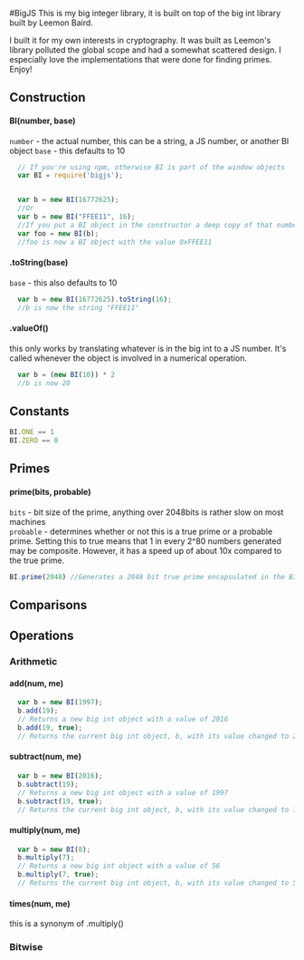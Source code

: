 #BigJS
This is my big integer library, it is built on top of the big int library built by Leemon Baird.

I built it for my own interests in cryptography. It was built as Leemon's library polluted the global scope and had a somewhat scattered design. I especially love the implementations that were done for finding primes. Enjoy!
## Construction
#### BI(number, base)
`number` - the actual number, this can be a string, a JS number, or another BI object
`base` - this defaults to 10
```javascript
  // If you're using npm, otherwise BI is part of the window objects
  var BI = require('bigjs');


  var b = new BI(16772625);
  //Or
  var b = new BI("FFEE11", 16);
  //If you put a BI object in the constructor a deep copy of that number is made
  var foo = new BI(b);
  //foo is now a BI object with the value 0xFFEE11
```
#### .toString(base)
`base` - this also defaults to 10
```javascript
  var b = new BI(16772625).toString(16);
  //b is now the string "FFEE11"
```
#### .valueOf()
this only works by translating whatever is in the big int to a JS number. It's called whenever the object is involved in a numerical operation.
```javascript
  var b = (new BI(10)) * 2
  //b is now 20
```

## Constants
```javascript
BI.ONE == 1
BI.ZERO == 0
```
## Primes
#### prime(bits, probable)
`bits` - bit size of the prime, anything over 2048bits is rather slow on most machines  
`probable` - determines whether or not this is a true prime or a probable prime. Setting this to true means that 1 in every 2^80 numbers generated may be composite. However, it has a speed up of about 10x compared to the true prime.
```javascript
BI.prime(2048) //Generates a 2048 bit true prime encapsulated in the BI object
```
## Comparisons
## Operations
### Arithmetic
#### add(num, me)
```javascript
  var b = new BI(1997);
  b.add(19);
  // Returns a new big int object with a value of 2016
  b.add(19, true);
  // Returns the current big int object, b, with its value changed to 2016
```
#### subtract(num, me)
```javascript
  var b = new BI(2016);
  b.subtract(19);
  // Returns a new big int object with a value of 1997
  b.subtract(19, true);
  // Returns the current big int object, b, with its value changed to 1997
```
#### multiply(num, me)
```javascript
  var b = new BI(8);
  b.multiply(7);
  // Returns a new big int object with a value of 56
  b.multiply(7, true);
  // Returns the current big int object, b, with its value changed to 56
```
#### times(num, me)
this is a synonym of .multiply()

### Bitwise
